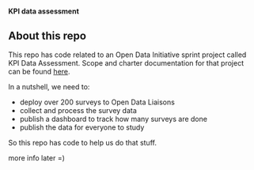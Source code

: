 #### KPI data assessment

## About this repo

This repo has code related to an Open Data Initiative sprint project called KPI Data Assessment. Scope and charter documentation for that project can be found [here](http://open-data-sprints.readthedocs.io/en/latest/project-open-data-plans.html).

In a nutshell, we need to: 

- deploy over 200 surveys to Open Data Liaisons
- collect and process the survey data
- publish a dashboard to track how many surveys are done
- publish the data for everyone to study

So this repo has code to help us do that stuff.

more info later =)